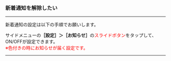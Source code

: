 <h3>新着通知を解除したい</h3>
<hr>

新着通知の設定は以下の手順でお願いします。

サイドメニューの<strong>［設定］＞［お知らせ］</strong>の<font color="#ff0000">スライドボタン</font>をタップして、ON/OFFが設定できます。  
<font color="#ff0000">※色付きの時にお知らせが届く設定です。</font>

<hr>
